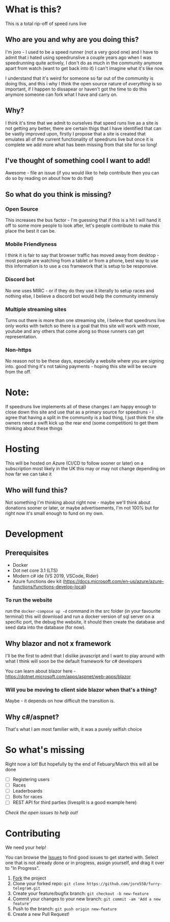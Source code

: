 # What is this?
This is a total rip-off of speed runs live

## Who are you and why are you doing this?
I'm joro - I used to be a speed runner (not a very good one) and I have to admit that i hated using speedrunslive a couple years ago when I was speedrunning quite actively, I don't do as much in the community anymore apart from watch (want to get back into it) I can't imagine what it's like now.

I understand that it's weird for someone so far out of the community is doing this, and this i why I think the open source nature of *everything* is so important, if I happen to dissapear or haven't got the time to do this anymore someone can fork what I have and carry on.

## Why?
I think it's time that we admit to ourselves that speed runs live as a site is not getting any better, there are certain thigs that I have identified that can be vastly improved upon, firstly I propose that a site is created that emulates all of the current functionality of speedruns live but once it is complete we add more what has been missing from that site for so long!

## I've thought of something cool I want to add! 
Awesome - file an issue (if you would like to help contribute then you can do so by reading on about how to do that)

## So what do you think is missing?

### Open Source
This increases the bus factor - I'm guessing that if this is a hit I will hand it off to some more people to look after, let's people contribute to make this place the best it can be.

### Mobile Friendlyness
I think it is fair to say that browser traffic has moved away from desktop - most people are watching from a tablet or from a phone, best way to use this information is to use a css framework that is setup to be responsive.

### Discord bot
No one uses MIRC - or if they do they use it literally to setup races and nothing else, I believe a discord bot would help the community immensly

### Multiple streaming sites
Turns out there is more than one streaming site, I beleve that speedruns live only works with twitch so there is a goal that this site will work with mixer, youtube and any others that come along so those runners can get representation.

### Non-https
No reason not to be these days, especially a website where you are signing into. good thing it's not taking payments - hoping this site will be secure from the off.


# Note:
If speedruns live implements all of these changes I am happy enough to close down this site and use that as a primary source for speedruns - I agree that having a split in the community is a bad thing, I just think the site owners need a swift kick up the rear end (some competition) to get them thinking about these things

# Hosting
This will be hosted on Azure (CI/CD to follow sooner or later) on a subscription most likely in the UK this may or may not change depending on how far we can take it

## Who will fund this?
Not something I'm thinking about right now - maybe we'll think about donations sooner or later, or maybe advertisements, I'm not 100% but for right now it's small enough to fund on my own.

# Development 

## Prerequisites

- Docker
- Dot net core 3.1 (LTS)
- Modern c# ide (VS 2019, VSCode, Rider)
- Azure functions dev kit (https://docs.microsoft.com/en-us/azure/azure-functions/functions-develop-local)

### To run the website 
run the `docker-compose up -d` command in the src folder (in your favourite terminal) this will download and run a docker version of sql server on a specific port, the debug the website, it should then create the database and seed data into the database (for now). 

## Why blazor and not x framework
I'll be the first to admit that I dislike javascript and I want to play around with what I think will soon be the default framework for c# developers

You can learn about blazor here - https://dotnet.microsoft.com/apps/aspnet/web-apps/blazor

### Will you be moving to client side blazor when that's a thing?
Maybe - it depends on how difficult the transition is.

## Why c#/aspnet?
That's what I am most familier with, it was a purely selfish choice

# So what's missing 
Right now a lot! But hopefully by the end of Febuary/March this will all be done

- [ ] Registering users
- [ ] Races
- [ ] Leaderboards
- [ ] Bots for races
- [ ] REST API for third parties (livesplit is a good example here)

*Check the open issues to help out!*

# Contributing

We need your help!

You can browse the [Issues](https://github.com/joro550/furry-telegram/issues) to find good issues to get started with. Select one that is not already done or in progress, assign yourself, and drag it over to "In Progress".

 1. [Fork](https://github.com/joro550/furry-telegram/fork) the project
 2. Clone your forked repo: `git clone https://github.com/joro550/furry-telegram.git`
 3. Create your feature/bugfix branch: `git checkout -b new-feature`
 4. Commit your changes to your new branch: `git commit -am 'Add a new feature'`
 5. Push to the branch: `git push origin new-feature`
 6. Create a new Pull Request!








